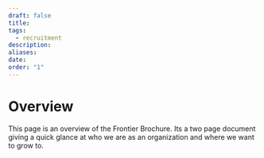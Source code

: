 ```yaml
---
draft: false
title: 
tags:
  - recruitment
description: 
aliases: 
date: 
order: "1"
---
```

# Overview
This page is an overview of the Frontier Brochure. Its a two page document giving a quick glance at who we are as an organization and where we want to grow to.

